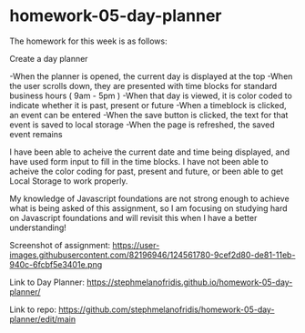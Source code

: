 # homework-05-day-planner

The homework for this week is as follows:

Create a day planner

-When the planner is opened, the current day is displayed at the top
-When the user scrolls down, they are presented with time blocks for standard business hours ( 9am - 5pm )
-When that day is viewed, it is color coded to indicate whether it is past, present or future
-When a timeblock is clicked, an event can be entered
-When the save button is clicked, the text for that event is saved to local storage
-When the page is refreshed, the saved event remains

I have been able to acheive the current date and time being displayed, and have used form input to fill in the time blocks. I have not been able to acheive the color coding for past, present and future, or been able to get Local Storage to work properly.

My knowledge of Javascript foundations are not strong enough to achieve what is being asked of this assignment, so I am focusing on studying hard on Javascript foundations and will revisit this when I have a better understanding!

Screenshot of assignment:
https://user-images.githubusercontent.com/82196946/124561780-9cef2d80-de81-11eb-940c-6fcbf5e3401e.png

Link to Day Planner:
https://stephmelanofridis.github.io/homework-05-day-planner/

Link to repo:
https://github.com/stephmelanofridis/homework-05-day-planner/edit/main


